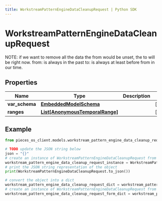 ```yaml
---
title: WorkstreamPatternEngineDataCleanupRequest | Python SDK
---
```


# WorkstreamPatternEngineDataCleanupRequest

NOTE: if we want to remove all the data the from would be unset, the to will be right now.  from: is always in the past to: is always at least before from in our time.

## Properties

Name | Type | Description | Notes
------------ | ------------- | ------------- | -------------
**var_schema** | [**EmbeddedModelSchema**](EmbeddedModelSchema) |  | [optional] 
**ranges** | [**List[AnonymousTemporalRange]**](AnonymousTemporalRange) |  | [optional] 

## Example

```python
from pieces_os_client.models.workstream_pattern_engine_data_cleanup_request import WorkstreamPatternEngineDataCleanupRequest

# TODO update the JSON string below
json = "{}"
# create an instance of WorkstreamPatternEngineDataCleanupRequest from a JSON string
workstream_pattern_engine_data_cleanup_request_instance = WorkstreamPatternEngineDataCleanupRequest.from_json(json)
# print the JSON string representation of the object
print(WorkstreamPatternEngineDataCleanupRequest.to_json())

# convert the object into a dict
workstream_pattern_engine_data_cleanup_request_dict = workstream_pattern_engine_data_cleanup_request_instance.to_dict()
# create an instance of WorkstreamPatternEngineDataCleanupRequest from a dict
workstream_pattern_engine_data_cleanup_request_form_dict = workstream_pattern_engine_data_cleanup_request.from_dict(workstream_pattern_engine_data_cleanup_request_dict)
```


